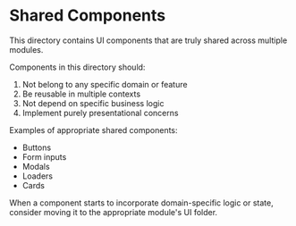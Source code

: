 # Shared Components

This directory contains UI components that are truly shared across multiple modules. 

Components in this directory should:

1. Not belong to any specific domain or feature
2. Be reusable in multiple contexts
3. Not depend on specific business logic
4. Implement purely presentational concerns

Examples of appropriate shared components:
- Buttons
- Form inputs
- Modals
- Loaders
- Cards

When a component starts to incorporate domain-specific logic or state, consider moving it to the appropriate module's UI folder.